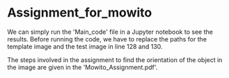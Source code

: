 # Assignment_for_mowito

We can simply run the 'Main_code' file in a Jupyter notebook to see the results.
Before running the code, we have to replace the paths for the template image and the test image in line 128 and 130.

The steps involved in the assignment to find the orientation of the object in the image are given in the 'Mowito_Assignment.pdf'.
